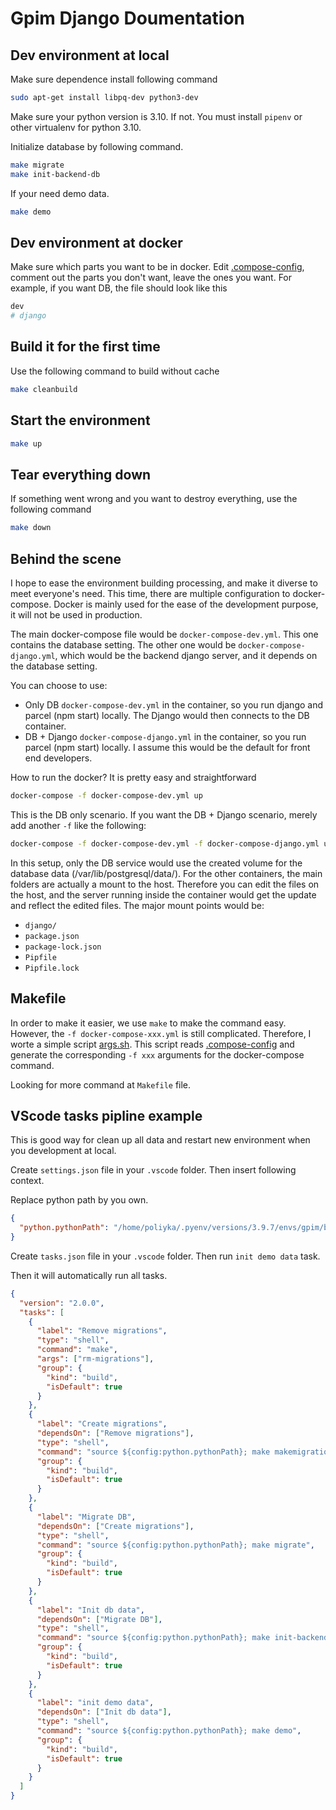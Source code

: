 # Gpim Django Doumentation

## Dev environment at local

Make sure dependence install following command

```sh
sudo apt-get install libpq-dev python3-dev
```

Make sure your python version is 3.10. If not. You must install `pipenv` or other virtualenv for python 3.10.

Initialize database by following command.

```sh
make migrate
make init-backend-db
```

If your need demo data.

```sh
make demo
```

## Dev environment at docker

Make sure which parts you want to be in docker. Edit [.compose-config](.compose-config), comment out the parts you don't want, leave the ones you want. For example, if you want DB, the file should look like this

```sh
dev
# django
```

## Build it for the first time

Use the following command to build without cache

```sh
make cleanbuild
```

## Start the environment

```sh
make up
```

## Tear everything down

If something went wrong and you want to destroy everything, use the following command

```sh
make down
```

## Behind the scene

I hope to ease the environment building processing, and make it diverse to meet everyone's need. This time, there are multiple configuration to docker-compose. Docker is mainly used for the ease of the development purpose, it will not be used in production.

The main docker-compose file would be `docker-compose-dev.yml`. This one contains the database setting. The other one would be `docker-compose-django.yml`, which would be the backend django server, and it depends on the database setting.

You can choose to use:

- Only DB `docker-compose-dev.yml` in the container, so you run django and parcel (npm start) locally. The Django would then connects to the DB container.
- DB + Django `docker-compose-django.yml` in the container, so you run parcel (npm start) locally. I assume this would be the default for front end developers.

How to run the docker? It is pretty easy and straightforward

```sh
docker-compose -f docker-compose-dev.yml up
```

This is the DB only scenario. If you want the DB + Django scenario, merely add another `-f` like the following:

```sh
docker-compose -f docker-compose-dev.yml -f docker-compose-django.yml up
```

In this setup, only the DB service would use the created volume for the database data (/var/lib/postgresql/data/). For the other containers, the main folders are actually a mount to the host. Therefore you can edit the files on the host, and the server running inside the container would get the update and reflect the edited files. The major mount points would be:

- `django/`
- `package.json`
- `package-lock.json`
- `Pipfile`
- `Pipfile.lock`

## Makefile

In order to make it easier, we use `make` to make the command easy. However, the `-f docker-compose-xxx.yml` is still complicated. Therefore, I worte a simple script [args.sh](args.sh). This script reads [.compose-config](.compose-config) and generate the corresponding `-f xxx` arguments for the docker-compose command.

Looking for more command at `Makefile` file.

## VScode tasks pipline example

This is good way for clean up all data and restart new environment when you development at local.

Create `settings.json` file in your `.vscode` folder. Then insert following context.

Replace python path by you own.

```json
{
  "python.pythonPath": "/home/poliyka/.pyenv/versions/3.9.7/envs/gpim/bin/activate"
}
```

Create `tasks.json` file in your `.vscode` folder. Then run `init demo data` task.

Then it will automatically run all tasks.

```json
{
  "version": "2.0.0",
  "tasks": [
    {
      "label": "Remove migrations",
      "type": "shell",
      "command": "make",
      "args": ["rm-migrations"],
      "group": {
        "kind": "build",
        "isDefault": true
      }
    },
    {
      "label": "Create migrations",
      "dependsOn": ["Remove migrations"],
      "type": "shell",
      "command": "source ${config:python.pythonPath}; make makemigrations",
      "group": {
        "kind": "build",
        "isDefault": true
      }
    },
    {
      "label": "Migrate DB",
      "dependsOn": ["Create migrations"],
      "type": "shell",
      "command": "source ${config:python.pythonPath}; make migrate",
      "group": {
        "kind": "build",
        "isDefault": true
      }
    },
    {
      "label": "Init db data",
      "dependsOn": ["Migrate DB"],
      "type": "shell",
      "command": "source ${config:python.pythonPath}; make init-backend-db",
      "group": {
        "kind": "build",
        "isDefault": true
      }
    },
    {
      "label": "init demo data",
      "dependsOn": ["Init db data"],
      "type": "shell",
      "command": "source ${config:python.pythonPath}; make demo",
      "group": {
        "kind": "build",
        "isDefault": true
      }
    }
  ]
}
```
